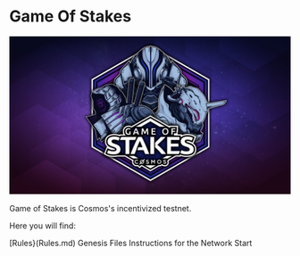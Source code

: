 # Game Of Stakes

![Game Of Stakes](GameofStakes.png)


Game of Stakes is Cosmos's incentivized testnet.

Here you will find:

[Rules}(Rules.md)
Genesis Files
Instructions for the Network Start